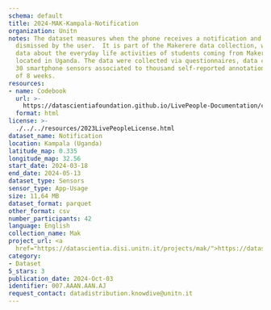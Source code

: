 ```yaml
---
schema: default
title: 2024-MAK-Kampala-Notification
organization: Unitn
notes: The dataset measures when the phone receives a notification and when it is
  dismissed by the user.  It is part of the Makerere data collection, which contains
  data about the everyday life activities of students coming from Makerere University
  located in Uganda. The data were collected via questionnaires, data coming from
  30 smartphone sensors associated to thousand self-reported annotations over a period
  of 8 weeks.
resources:
- name: Codebook
  url: >-
    https://datascientiafoundation.github.io/LivePeople-Documentation/codebooks/2024-MAK-Kampala-notification.html
  format: html
license: >-
  ./../../resources/2023LivePeopleLicense.html
dataset_name: Notification
location: Kampala (Uganda)
latitude_map: 0.335
longitude_map: 32.56
start_date: 2024-03-18
end_date: 2024-05-13
dataset_type: Sensors
sensor_type: App-Usage
size: 11,64 MB
dataset_format: parquet
other_format: csv
number_participants: 42
language: English
collection_name: Mak
project_url: <a 
  href="https://datascientia.disi.unitn.it/projects/mak/">https://datascientia.disi.unitn.it/projects/mak/</a>
category:
- Dataset
5_stars: 3
publication_date: 2024-Oct-03
identifier: 007.AAAN.AAN.AJ
request_contact: datadistribution.knowdive@unitn.it
---
```

